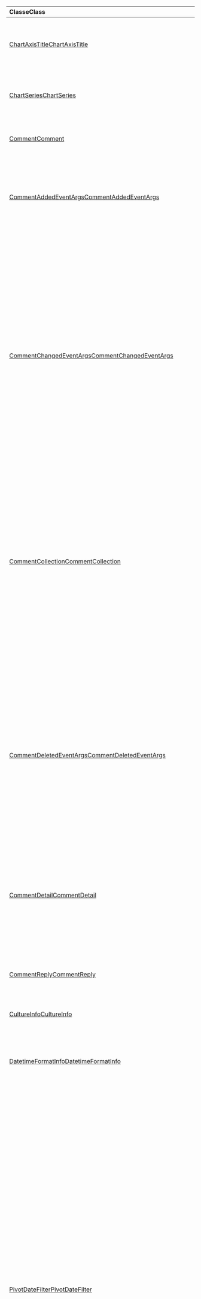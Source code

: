 | <span data-ttu-id="f6499-101">Classe</span><span class="sxs-lookup"><span data-stu-id="f6499-101">Class</span></span> | <span data-ttu-id="f6499-102">Campos</span><span class="sxs-lookup"><span data-stu-id="f6499-102">Fields</span></span> | <span data-ttu-id="f6499-103">Descrição</span><span class="sxs-lookup"><span data-stu-id="f6499-103">Description</span></span> |
|:---|:---|:---|
|[<span data-ttu-id="f6499-104">ChartAxisTitle</span><span class="sxs-lookup"><span data-stu-id="f6499-104">ChartAxisTitle</span></span>](/javascript/api/excel/excel.chartaxistitle)|[<span data-ttu-id="f6499-105">textOrientation</span><span class="sxs-lookup"><span data-stu-id="f6499-105">textOrientation</span></span>](/javascript/api/excel/excel.chartaxistitle#textorientation)|<span data-ttu-id="f6499-106">Especifica o ângulo para o qual o texto é orientado para o título do eixo do gráfico.</span><span class="sxs-lookup"><span data-stu-id="f6499-106">Specifies the angle to which the text is oriented for the chart axis title.</span></span>|
|[<span data-ttu-id="f6499-107">ChartSeries</span><span class="sxs-lookup"><span data-stu-id="f6499-107">ChartSeries</span></span>](/javascript/api/excel/excel.chartseries)|[<span data-ttu-id="f6499-108">getDimensionValues(dimension: Excel. ChartSeriesDimension)</span><span class="sxs-lookup"><span data-stu-id="f6499-108">getDimensionValues(dimension: Excel.ChartSeriesDimension)</span></span>](/javascript/api/excel/excel.chartseries#getdimensionvalues-dimension-)|<span data-ttu-id="f6499-109">Obtém os valores de uma única dimensão da série de gráficos.</span><span class="sxs-lookup"><span data-stu-id="f6499-109">Gets the values from a single dimension of the chart series.</span></span>|
|[<span data-ttu-id="f6499-110">Comment</span><span class="sxs-lookup"><span data-stu-id="f6499-110">Comment</span></span>](/javascript/api/excel/excel.comment)|[<span data-ttu-id="f6499-111">contentType</span><span class="sxs-lookup"><span data-stu-id="f6499-111">contentType</span></span>](/javascript/api/excel/excel.comment#contenttype)|<span data-ttu-id="f6499-112">Obtém o tipo de conteúdo do comentário.</span><span class="sxs-lookup"><span data-stu-id="f6499-112">Gets the content type of the comment.</span></span>|
|[<span data-ttu-id="f6499-113">CommentAddedEventArgs</span><span class="sxs-lookup"><span data-stu-id="f6499-113">CommentAddedEventArgs</span></span>](/javascript/api/excel/excel.commentaddedeventargs)|[<span data-ttu-id="f6499-114">commentDetails</span><span class="sxs-lookup"><span data-stu-id="f6499-114">commentDetails</span></span>](/javascript/api/excel/excel.commentaddedeventargs#commentdetails)|<span data-ttu-id="f6499-115">Obtém a matriz que contém as IDs e as IDs de comentários `CommentDetail` de suas respostas relacionadas.</span><span class="sxs-lookup"><span data-stu-id="f6499-115">Gets the `CommentDetail` array that contains the comment ID and IDs of its related replies.</span></span>|
||[<span data-ttu-id="f6499-116">source</span><span class="sxs-lookup"><span data-stu-id="f6499-116">source</span></span>](/javascript/api/excel/excel.commentaddedeventargs#source)|<span data-ttu-id="f6499-117">Especifica a origem do evento.</span><span class="sxs-lookup"><span data-stu-id="f6499-117">Specifies the source of the event.</span></span>|
||[<span data-ttu-id="f6499-118">tipo</span><span class="sxs-lookup"><span data-stu-id="f6499-118">type</span></span>](/javascript/api/excel/excel.commentaddedeventargs#type)|<span data-ttu-id="f6499-119">Obtém o tipo do evento.</span><span class="sxs-lookup"><span data-stu-id="f6499-119">Gets the type of the event.</span></span>|
||[<span data-ttu-id="f6499-120">worksheetId</span><span class="sxs-lookup"><span data-stu-id="f6499-120">worksheetId</span></span>](/javascript/api/excel/excel.commentaddedeventargs#worksheetid)|<span data-ttu-id="f6499-121">Obtém a ID da planilha na qual o evento aconteceu.</span><span class="sxs-lookup"><span data-stu-id="f6499-121">Gets the ID of the worksheet in which the event happened.</span></span>|
|[<span data-ttu-id="f6499-122">CommentChangedEventArgs</span><span class="sxs-lookup"><span data-stu-id="f6499-122">CommentChangedEventArgs</span></span>](/javascript/api/excel/excel.commentchangedeventargs)|[<span data-ttu-id="f6499-123">changeType</span><span class="sxs-lookup"><span data-stu-id="f6499-123">changeType</span></span>](/javascript/api/excel/excel.commentchangedeventargs#changetype)|<span data-ttu-id="f6499-124">Obtém o tipo de alteração que representa como o evento alterado é disparado.</span><span class="sxs-lookup"><span data-stu-id="f6499-124">Gets the change type that represents how the changed event is triggered.</span></span>|
||[<span data-ttu-id="f6499-125">commentDetails</span><span class="sxs-lookup"><span data-stu-id="f6499-125">commentDetails</span></span>](/javascript/api/excel/excel.commentchangedeventargs#commentdetails)|<span data-ttu-id="f6499-126">Obter `CommentDetail` a matriz que contém as IDs de comentário e as IDs de suas respostas relacionadas.</span><span class="sxs-lookup"><span data-stu-id="f6499-126">Get the `CommentDetail` array which contains the comment ID and IDs of its related replies.</span></span>|
||[<span data-ttu-id="f6499-127">source</span><span class="sxs-lookup"><span data-stu-id="f6499-127">source</span></span>](/javascript/api/excel/excel.commentchangedeventargs#source)|<span data-ttu-id="f6499-128">Especifica a origem do evento.</span><span class="sxs-lookup"><span data-stu-id="f6499-128">Specifies the source of the event.</span></span>|
||[<span data-ttu-id="f6499-129">tipo</span><span class="sxs-lookup"><span data-stu-id="f6499-129">type</span></span>](/javascript/api/excel/excel.commentchangedeventargs#type)|<span data-ttu-id="f6499-130">Obtém o tipo do evento.</span><span class="sxs-lookup"><span data-stu-id="f6499-130">Gets the type of the event.</span></span>|
||[<span data-ttu-id="f6499-131">worksheetId</span><span class="sxs-lookup"><span data-stu-id="f6499-131">worksheetId</span></span>](/javascript/api/excel/excel.commentchangedeventargs#worksheetid)|<span data-ttu-id="f6499-132">Obtém a ID da planilha na qual o evento aconteceu.</span><span class="sxs-lookup"><span data-stu-id="f6499-132">Gets the ID of the worksheet in which the event happened.</span></span>|
|[<span data-ttu-id="f6499-133">CommentCollection</span><span class="sxs-lookup"><span data-stu-id="f6499-133">CommentCollection</span></span>](/javascript/api/excel/excel.commentcollection)|[<span data-ttu-id="f6499-134">onAdded</span><span class="sxs-lookup"><span data-stu-id="f6499-134">onAdded</span></span>](/javascript/api/excel/excel.commentcollection#onadded)|<span data-ttu-id="f6499-135">Ocorre quando os comentários são adicionados.</span><span class="sxs-lookup"><span data-stu-id="f6499-135">Occurs when the comments are added.</span></span>|
||[<span data-ttu-id="f6499-136">onChanged</span><span class="sxs-lookup"><span data-stu-id="f6499-136">onChanged</span></span>](/javascript/api/excel/excel.commentcollection#onchanged)|<span data-ttu-id="f6499-137">Ocorre quando comentários ou respostas em uma coleção de comentários são alterados, incluindo quando as respostas são excluídas.</span><span class="sxs-lookup"><span data-stu-id="f6499-137">Occurs when comments or replies in a comment collection are changed, including when replies are deleted.</span></span>|
||[<span data-ttu-id="f6499-138">onDeleted</span><span class="sxs-lookup"><span data-stu-id="f6499-138">onDeleted</span></span>](/javascript/api/excel/excel.commentcollection#ondeleted)|<span data-ttu-id="f6499-139">Ocorre quando os comentários são excluídos na coleção de comentários.</span><span class="sxs-lookup"><span data-stu-id="f6499-139">Occurs when comments are deleted in the comment collection.</span></span>|
|[<span data-ttu-id="f6499-140">CommentDeletedEventArgs</span><span class="sxs-lookup"><span data-stu-id="f6499-140">CommentDeletedEventArgs</span></span>](/javascript/api/excel/excel.commentdeletedeventargs)|[<span data-ttu-id="f6499-141">commentDetails</span><span class="sxs-lookup"><span data-stu-id="f6499-141">commentDetails</span></span>](/javascript/api/excel/excel.commentdeletedeventargs#commentdetails)|<span data-ttu-id="f6499-142">Obtém a matriz que contém as IDs e as IDs de comentários `CommentDetail` de suas respostas relacionadas.</span><span class="sxs-lookup"><span data-stu-id="f6499-142">Gets the `CommentDetail` array that contains the comment ID and IDs of its related replies.</span></span>|
||[<span data-ttu-id="f6499-143">source</span><span class="sxs-lookup"><span data-stu-id="f6499-143">source</span></span>](/javascript/api/excel/excel.commentdeletedeventargs#source)|<span data-ttu-id="f6499-144">Especifica a origem do evento.</span><span class="sxs-lookup"><span data-stu-id="f6499-144">Specifies the source of the event.</span></span>|
||[<span data-ttu-id="f6499-145">tipo</span><span class="sxs-lookup"><span data-stu-id="f6499-145">type</span></span>](/javascript/api/excel/excel.commentdeletedeventargs#type)|<span data-ttu-id="f6499-146">Obtém o tipo do evento.</span><span class="sxs-lookup"><span data-stu-id="f6499-146">Gets the type of the event.</span></span>|
||[<span data-ttu-id="f6499-147">worksheetId</span><span class="sxs-lookup"><span data-stu-id="f6499-147">worksheetId</span></span>](/javascript/api/excel/excel.commentdeletedeventargs#worksheetid)|<span data-ttu-id="f6499-148">Obtém a ID da planilha na qual o evento aconteceu.</span><span class="sxs-lookup"><span data-stu-id="f6499-148">Gets the ID of the worksheet in which the event happened.</span></span>|
|[<span data-ttu-id="f6499-149">CommentDetail</span><span class="sxs-lookup"><span data-stu-id="f6499-149">CommentDetail</span></span>](/javascript/api/excel/excel.commentdetail)|[<span data-ttu-id="f6499-150">commentId</span><span class="sxs-lookup"><span data-stu-id="f6499-150">commentId</span></span>](/javascript/api/excel/excel.commentdetail#commentid)|<span data-ttu-id="f6499-151">Representa a ID do comentário.</span><span class="sxs-lookup"><span data-stu-id="f6499-151">Represents the ID of the comment.</span></span>|
||[<span data-ttu-id="f6499-152">replyIds</span><span class="sxs-lookup"><span data-stu-id="f6499-152">replyIds</span></span>](/javascript/api/excel/excel.commentdetail#replyids)|<span data-ttu-id="f6499-153">Representa as IDs das respostas relacionadas que pertencem ao comentário.</span><span class="sxs-lookup"><span data-stu-id="f6499-153">Represents the IDs of the related replies that belong to the comment.</span></span>|
|[<span data-ttu-id="f6499-154">CommentReply</span><span class="sxs-lookup"><span data-stu-id="f6499-154">CommentReply</span></span>](/javascript/api/excel/excel.commentreply)|[<span data-ttu-id="f6499-155">contentType</span><span class="sxs-lookup"><span data-stu-id="f6499-155">contentType</span></span>](/javascript/api/excel/excel.commentreply#contenttype)|<span data-ttu-id="f6499-156">O tipo de conteúdo da resposta.</span><span class="sxs-lookup"><span data-stu-id="f6499-156">The content type of the reply.</span></span>|
|[<span data-ttu-id="f6499-157">CultureInfo</span><span class="sxs-lookup"><span data-stu-id="f6499-157">CultureInfo</span></span>](/javascript/api/excel/excel.cultureinfo)|[<span data-ttu-id="f6499-158">datetimeFormat</span><span class="sxs-lookup"><span data-stu-id="f6499-158">datetimeFormat</span></span>](/javascript/api/excel/excel.cultureinfo#datetimeformat)|<span data-ttu-id="f6499-159">Define o formato culturalmente apropriado de exibição de data e hora.</span><span class="sxs-lookup"><span data-stu-id="f6499-159">Defines the culturally appropriate format of displaying date and time.</span></span>|
|[<span data-ttu-id="f6499-160">DatetimeFormatInfo</span><span class="sxs-lookup"><span data-stu-id="f6499-160">DatetimeFormatInfo</span></span>](/javascript/api/excel/excel.datetimeformatinfo)|[<span data-ttu-id="f6499-161">dateSeparator</span><span class="sxs-lookup"><span data-stu-id="f6499-161">dateSeparator</span></span>](/javascript/api/excel/excel.datetimeformatinfo#dateseparator)|<span data-ttu-id="f6499-162">Obtém a cadeia de caracteres usada como separador de data.</span><span class="sxs-lookup"><span data-stu-id="f6499-162">Gets the string used as the date separator.</span></span>|
||[<span data-ttu-id="f6499-163">longDatePattern</span><span class="sxs-lookup"><span data-stu-id="f6499-163">longDatePattern</span></span>](/javascript/api/excel/excel.datetimeformatinfo#longdatepattern)|<span data-ttu-id="f6499-164">Obtém a cadeia de caracteres de formato para um valor de data longa.</span><span class="sxs-lookup"><span data-stu-id="f6499-164">Gets the format string for a long date value.</span></span>|
||[<span data-ttu-id="f6499-165">longTimePattern</span><span class="sxs-lookup"><span data-stu-id="f6499-165">longTimePattern</span></span>](/javascript/api/excel/excel.datetimeformatinfo#longtimepattern)|<span data-ttu-id="f6499-166">Obtém a cadeia de caracteres de formato por um valor de longo tempo.</span><span class="sxs-lookup"><span data-stu-id="f6499-166">Gets the format string for a long time value.</span></span>|
||[<span data-ttu-id="f6499-167">shortDatePattern</span><span class="sxs-lookup"><span data-stu-id="f6499-167">shortDatePattern</span></span>](/javascript/api/excel/excel.datetimeformatinfo#shortdatepattern)|<span data-ttu-id="f6499-168">Obtém a cadeia de caracteres de formato para um valor de data curta.</span><span class="sxs-lookup"><span data-stu-id="f6499-168">Gets the format string for a short date value.</span></span>|
||[<span data-ttu-id="f6499-169">timeSeparator</span><span class="sxs-lookup"><span data-stu-id="f6499-169">timeSeparator</span></span>](/javascript/api/excel/excel.datetimeformatinfo#timeseparator)|<span data-ttu-id="f6499-170">Obtém a cadeia de caracteres usada como separador de tempo.</span><span class="sxs-lookup"><span data-stu-id="f6499-170">Gets the string used as the time separator.</span></span>|
|[<span data-ttu-id="f6499-171">PivotDateFilter</span><span class="sxs-lookup"><span data-stu-id="f6499-171">PivotDateFilter</span></span>](/javascript/api/excel/excel.pivotdatefilter)|[<span data-ttu-id="f6499-172">comparador</span><span class="sxs-lookup"><span data-stu-id="f6499-172">comparator</span></span>](/javascript/api/excel/excel.pivotdatefilter#comparator)|<span data-ttu-id="f6499-173">O comparador é o valor estático ao qual outros valores são comparados.</span><span class="sxs-lookup"><span data-stu-id="f6499-173">The comparator is the static value to which other values are compared.</span></span>|
||[<span data-ttu-id="f6499-174">condição</span><span class="sxs-lookup"><span data-stu-id="f6499-174">condition</span></span>](/javascript/api/excel/excel.pivotdatefilter#condition)|<span data-ttu-id="f6499-175">Especifica a condição do filtro, que define os critérios de filtragem necessários.</span><span class="sxs-lookup"><span data-stu-id="f6499-175">Specifies the condition for the filter, which defines the necessary filtering criteria.</span></span>|
||[<span data-ttu-id="f6499-176">exclusive</span><span class="sxs-lookup"><span data-stu-id="f6499-176">exclusive</span></span>](/javascript/api/excel/excel.pivotdatefilter#exclusive)|<span data-ttu-id="f6499-177">If `true` , filter exclui *itens* que atendem aos critérios.</span><span class="sxs-lookup"><span data-stu-id="f6499-177">If `true`, filter *excludes* items that meet criteria.</span></span>|
||[<span data-ttu-id="f6499-178">lowerBound</span><span class="sxs-lookup"><span data-stu-id="f6499-178">lowerBound</span></span>](/javascript/api/excel/excel.pivotdatefilter#lowerbound)|<span data-ttu-id="f6499-179">O limite inferior do intervalo para a condição `between` de filtro.</span><span class="sxs-lookup"><span data-stu-id="f6499-179">The lower-bound of the range for the `between` filter condition.</span></span>|
||[<span data-ttu-id="f6499-180">upperBound</span><span class="sxs-lookup"><span data-stu-id="f6499-180">upperBound</span></span>](/javascript/api/excel/excel.pivotdatefilter#upperbound)|<span data-ttu-id="f6499-181">O limite superior do intervalo para a condição `between` de filtro.</span><span class="sxs-lookup"><span data-stu-id="f6499-181">The upper-bound of the range for the `between` filter condition.</span></span>|
||[<span data-ttu-id="f6499-182">wholeDays</span><span class="sxs-lookup"><span data-stu-id="f6499-182">wholeDays</span></span>](/javascript/api/excel/excel.pivotdatefilter#wholedays)|<span data-ttu-id="f6499-183">Para `equals` , , e condições de `before` `after` `between` filtro, indica se as comparações devem ser feitas como dias inteiros.</span><span class="sxs-lookup"><span data-stu-id="f6499-183">For `equals`, `before`, `after`, and `between` filter conditions, indicates if comparisons should be made as whole days.</span></span>|
|[<span data-ttu-id="f6499-184">PivotField</span><span class="sxs-lookup"><span data-stu-id="f6499-184">PivotField</span></span>](/javascript/api/excel/excel.pivotfield)|[<span data-ttu-id="f6499-185">applyFilter(filter: Excel. PivotFilters)</span><span class="sxs-lookup"><span data-stu-id="f6499-185">applyFilter(filter: Excel.PivotFilters)</span></span>](/javascript/api/excel/excel.pivotfield#applyfilter-filter-)|<span data-ttu-id="f6499-186">Define um ou mais dos PivotFilters atuais do campo e os aplica ao campo.</span><span class="sxs-lookup"><span data-stu-id="f6499-186">Sets one or more of the field's current PivotFilters and applies them to the field.</span></span>|
||[<span data-ttu-id="f6499-187">clearAllFilters()</span><span class="sxs-lookup"><span data-stu-id="f6499-187">clearAllFilters()</span></span>](/javascript/api/excel/excel.pivotfield#clearallfilters--)|<span data-ttu-id="f6499-188">Limpa todos os critérios de todos os filtros do campo.</span><span class="sxs-lookup"><span data-stu-id="f6499-188">Clears all criteria from all of the field's filters.</span></span>|
||[<span data-ttu-id="f6499-189">clearFilter(filterType: Excel. PivotFilterType)</span><span class="sxs-lookup"><span data-stu-id="f6499-189">clearFilter(filterType: Excel.PivotFilterType)</span></span>](/javascript/api/excel/excel.pivotfield#clearfilter-filtertype-)|<span data-ttu-id="f6499-190">Limpa todos os critérios existentes do filtro do campo do tipo determinado (se um estiver aplicado no momento).</span><span class="sxs-lookup"><span data-stu-id="f6499-190">Clears all existing criteria from the field's filter of the given type (if one is currently applied).</span></span>|
||[<span data-ttu-id="f6499-191">getFilters()</span><span class="sxs-lookup"><span data-stu-id="f6499-191">getFilters()</span></span>](/javascript/api/excel/excel.pivotfield#getfilters--)|<span data-ttu-id="f6499-192">Obtém todos os filtros atualmente aplicados no campo.</span><span class="sxs-lookup"><span data-stu-id="f6499-192">Gets all filters currently applied on the field.</span></span>|
||[<span data-ttu-id="f6499-193">isFiltered(filterType?: Excel. PivotFilterType)</span><span class="sxs-lookup"><span data-stu-id="f6499-193">isFiltered(filterType?: Excel.PivotFilterType)</span></span>](/javascript/api/excel/excel.pivotfield#isfiltered-filtertype-)|<span data-ttu-id="f6499-194">Verifica se há filtros aplicados no campo.</span><span class="sxs-lookup"><span data-stu-id="f6499-194">Checks if there are any applied filters on the field.</span></span>|
|[<span data-ttu-id="f6499-195">PivotFilters</span><span class="sxs-lookup"><span data-stu-id="f6499-195">PivotFilters</span></span>](/javascript/api/excel/excel.pivotfilters)|[<span data-ttu-id="f6499-196">dateFilter</span><span class="sxs-lookup"><span data-stu-id="f6499-196">dateFilter</span></span>](/javascript/api/excel/excel.pivotfilters#datefilter)|<span data-ttu-id="f6499-197">O filtro de data aplicado no momento do PivotField.</span><span class="sxs-lookup"><span data-stu-id="f6499-197">The PivotField's currently applied date filter.</span></span>|
||[<span data-ttu-id="f6499-198">labelFilter</span><span class="sxs-lookup"><span data-stu-id="f6499-198">labelFilter</span></span>](/javascript/api/excel/excel.pivotfilters#labelfilter)|<span data-ttu-id="f6499-199">O filtro de rótulo aplicado no momento do PivotField.</span><span class="sxs-lookup"><span data-stu-id="f6499-199">The PivotField's currently applied label filter.</span></span>|
||[<span data-ttu-id="f6499-200">manualFilter</span><span class="sxs-lookup"><span data-stu-id="f6499-200">manualFilter</span></span>](/javascript/api/excel/excel.pivotfilters#manualfilter)|<span data-ttu-id="f6499-201">O filtro manual aplicado no momento do PivotField.</span><span class="sxs-lookup"><span data-stu-id="f6499-201">The PivotField's currently applied manual filter.</span></span>|
||[<span data-ttu-id="f6499-202">valueFilter</span><span class="sxs-lookup"><span data-stu-id="f6499-202">valueFilter</span></span>](/javascript/api/excel/excel.pivotfilters#valuefilter)|<span data-ttu-id="f6499-203">O filtro de valor aplicado no momento do PivotField.</span><span class="sxs-lookup"><span data-stu-id="f6499-203">The PivotField's currently applied value filter.</span></span>|
|[<span data-ttu-id="f6499-204">PivotLabelFilter</span><span class="sxs-lookup"><span data-stu-id="f6499-204">PivotLabelFilter</span></span>](/javascript/api/excel/excel.pivotlabelfilter)|[<span data-ttu-id="f6499-205">comparador</span><span class="sxs-lookup"><span data-stu-id="f6499-205">comparator</span></span>](/javascript/api/excel/excel.pivotlabelfilter#comparator)|<span data-ttu-id="f6499-206">O comparador é o valor estático ao qual outros valores são comparados.</span><span class="sxs-lookup"><span data-stu-id="f6499-206">The comparator is the static value to which other values are compared.</span></span>|
||[<span data-ttu-id="f6499-207">condição</span><span class="sxs-lookup"><span data-stu-id="f6499-207">condition</span></span>](/javascript/api/excel/excel.pivotlabelfilter#condition)|<span data-ttu-id="f6499-208">Especifica a condição do filtro, que define os critérios de filtragem necessários.</span><span class="sxs-lookup"><span data-stu-id="f6499-208">Specifies the condition for the filter, which defines the necessary filtering criteria.</span></span>|
||[<span data-ttu-id="f6499-209">exclusive</span><span class="sxs-lookup"><span data-stu-id="f6499-209">exclusive</span></span>](/javascript/api/excel/excel.pivotlabelfilter#exclusive)|<span data-ttu-id="f6499-210">If `true` , filter exclui *itens* que atendem aos critérios.</span><span class="sxs-lookup"><span data-stu-id="f6499-210">If `true`, filter *excludes* items that meet criteria.</span></span>|
||[<span data-ttu-id="f6499-211">lowerBound</span><span class="sxs-lookup"><span data-stu-id="f6499-211">lowerBound</span></span>](/javascript/api/excel/excel.pivotlabelfilter#lowerbound)|<span data-ttu-id="f6499-212">O limite inferior do intervalo para a condição `between` de filtro.</span><span class="sxs-lookup"><span data-stu-id="f6499-212">The lower-bound of the range for the `between` filter condition.</span></span>|
||[<span data-ttu-id="f6499-213">substring</span><span class="sxs-lookup"><span data-stu-id="f6499-213">substring</span></span>](/javascript/api/excel/excel.pivotlabelfilter#substring)|<span data-ttu-id="f6499-214">A subdistragem usada para `beginsWith` , e condições de `endsWith` `contains` filtro.</span><span class="sxs-lookup"><span data-stu-id="f6499-214">The substring used for `beginsWith`, `endsWith`, and `contains` filter conditions.</span></span>|
||[<span data-ttu-id="f6499-215">upperBound</span><span class="sxs-lookup"><span data-stu-id="f6499-215">upperBound</span></span>](/javascript/api/excel/excel.pivotlabelfilter#upperbound)|<span data-ttu-id="f6499-216">O limite superior do intervalo para a condição `between` de filtro.</span><span class="sxs-lookup"><span data-stu-id="f6499-216">The upper-bound of the range for the `between` filter condition.</span></span>|
|[<span data-ttu-id="f6499-217">PivotManualFilter</span><span class="sxs-lookup"><span data-stu-id="f6499-217">PivotManualFilter</span></span>](/javascript/api/excel/excel.pivotmanualfilter)|[<span data-ttu-id="f6499-218">selectedItems</span><span class="sxs-lookup"><span data-stu-id="f6499-218">selectedItems</span></span>](/javascript/api/excel/excel.pivotmanualfilter#selecteditems)|<span data-ttu-id="f6499-219">Uma lista de itens selecionados para filtrar manualmente.</span><span class="sxs-lookup"><span data-stu-id="f6499-219">A list of selected items to manually filter.</span></span>|
|[<span data-ttu-id="f6499-220">PivotTable</span><span class="sxs-lookup"><span data-stu-id="f6499-220">PivotTable</span></span>](/javascript/api/excel/excel.pivottable)|[<span data-ttu-id="f6499-221">allowMultipleFiltersPerField</span><span class="sxs-lookup"><span data-stu-id="f6499-221">allowMultipleFiltersPerField</span></span>](/javascript/api/excel/excel.pivottable#allowmultiplefiltersperfield)|<span data-ttu-id="f6499-222">Especifica se a Tabela Dinâmica permite a aplicação de vários PivotFilters em um dado PivotField na tabela.</span><span class="sxs-lookup"><span data-stu-id="f6499-222">Specifies if the PivotTable allows the application of multiple PivotFilters on a given PivotField in the table.</span></span>|
|[<span data-ttu-id="f6499-223">PivotTableScopedCollection</span><span class="sxs-lookup"><span data-stu-id="f6499-223">PivotTableScopedCollection</span></span>](/javascript/api/excel/excel.pivottablescopedcollection)|[<span data-ttu-id="f6499-224">getCount()</span><span class="sxs-lookup"><span data-stu-id="f6499-224">getCount()</span></span>](/javascript/api/excel/excel.pivottablescopedcollection#getcount--)|<span data-ttu-id="f6499-225">Obtém o número de Tabelas Dinâmicas na coleção.</span><span class="sxs-lookup"><span data-stu-id="f6499-225">Gets the number of PivotTables in the collection.</span></span>|
||[<span data-ttu-id="f6499-226">getFirst()</span><span class="sxs-lookup"><span data-stu-id="f6499-226">getFirst()</span></span>](/javascript/api/excel/excel.pivottablescopedcollection#getfirst--)|<span data-ttu-id="f6499-227">Obtém a primeira Tabela Dinâmica da coleção.</span><span class="sxs-lookup"><span data-stu-id="f6499-227">Gets the first PivotTable in the collection.</span></span>|
||[<span data-ttu-id="f6499-228">getItem(key: string)</span><span class="sxs-lookup"><span data-stu-id="f6499-228">getItem(key: string)</span></span>](/javascript/api/excel/excel.pivottablescopedcollection#getitem-key-)|<span data-ttu-id="f6499-229">Obtém uma Tabela Dinâmica por nome.</span><span class="sxs-lookup"><span data-stu-id="f6499-229">Gets a PivotTable by name.</span></span>|
||[<span data-ttu-id="f6499-230">getItemOrNullObject(name: string)</span><span class="sxs-lookup"><span data-stu-id="f6499-230">getItemOrNullObject(name: string)</span></span>](/javascript/api/excel/excel.pivottablescopedcollection#getitemornullobject-name-)|<span data-ttu-id="f6499-231">Obtém uma Tabela Dinâmica por nome.</span><span class="sxs-lookup"><span data-stu-id="f6499-231">Gets a PivotTable by name.</span></span>|
||[<span data-ttu-id="f6499-232">items</span><span class="sxs-lookup"><span data-stu-id="f6499-232">items</span></span>](/javascript/api/excel/excel.pivottablescopedcollection#items)|<span data-ttu-id="f6499-233">Obtém os itens filhos carregados nesta coleção.</span><span class="sxs-lookup"><span data-stu-id="f6499-233">Gets the loaded child items in this collection.</span></span>|
|[<span data-ttu-id="f6499-234">PivotValueFilter</span><span class="sxs-lookup"><span data-stu-id="f6499-234">PivotValueFilter</span></span>](/javascript/api/excel/excel.pivotvaluefilter)|[<span data-ttu-id="f6499-235">comparador</span><span class="sxs-lookup"><span data-stu-id="f6499-235">comparator</span></span>](/javascript/api/excel/excel.pivotvaluefilter#comparator)|<span data-ttu-id="f6499-236">O comparador é o valor estático ao qual outros valores são comparados.</span><span class="sxs-lookup"><span data-stu-id="f6499-236">The comparator is the static value to which other values are compared.</span></span>|
||[<span data-ttu-id="f6499-237">condição</span><span class="sxs-lookup"><span data-stu-id="f6499-237">condition</span></span>](/javascript/api/excel/excel.pivotvaluefilter#condition)|<span data-ttu-id="f6499-238">Especifica a condição do filtro, que define os critérios de filtragem necessários.</span><span class="sxs-lookup"><span data-stu-id="f6499-238">Specifies the condition for the filter, which defines the necessary filtering criteria.</span></span>|
||[<span data-ttu-id="f6499-239">exclusive</span><span class="sxs-lookup"><span data-stu-id="f6499-239">exclusive</span></span>](/javascript/api/excel/excel.pivotvaluefilter#exclusive)|<span data-ttu-id="f6499-240">If `true` , filter exclui *itens* que atendem aos critérios.</span><span class="sxs-lookup"><span data-stu-id="f6499-240">If `true`, filter *excludes* items that meet criteria.</span></span>|
||[<span data-ttu-id="f6499-241">lowerBound</span><span class="sxs-lookup"><span data-stu-id="f6499-241">lowerBound</span></span>](/javascript/api/excel/excel.pivotvaluefilter#lowerbound)|<span data-ttu-id="f6499-242">O limite inferior do intervalo para a condição `between` de filtro.</span><span class="sxs-lookup"><span data-stu-id="f6499-242">The lower-bound of the range for the `between` filter condition.</span></span>|
||[<span data-ttu-id="f6499-243">selectionType</span><span class="sxs-lookup"><span data-stu-id="f6499-243">selectionType</span></span>](/javascript/api/excel/excel.pivotvaluefilter#selectiontype)|<span data-ttu-id="f6499-244">Especifica se o filtro é para os itens N superior/inferior, N por cento superior/inferior ou N superior/inferior.</span><span class="sxs-lookup"><span data-stu-id="f6499-244">Specifies if the filter is for the top/bottom N items, top/bottom N percent, or top/bottom N sum.</span></span>|
||[<span data-ttu-id="f6499-245">threshold</span><span class="sxs-lookup"><span data-stu-id="f6499-245">threshold</span></span>](/javascript/api/excel/excel.pivotvaluefilter#threshold)|<span data-ttu-id="f6499-246">O número limite "N" de itens, porcentagem ou soma a ser filtrado para uma condição de filtro superior/inferior.</span><span class="sxs-lookup"><span data-stu-id="f6499-246">The "N" threshold number of items, percent, or sum to be filtered for a top/bottom filter condition.</span></span>|
||[<span data-ttu-id="f6499-247">upperBound</span><span class="sxs-lookup"><span data-stu-id="f6499-247">upperBound</span></span>](/javascript/api/excel/excel.pivotvaluefilter#upperbound)|<span data-ttu-id="f6499-248">O limite superior do intervalo para a condição `between` de filtro.</span><span class="sxs-lookup"><span data-stu-id="f6499-248">The upper-bound of the range for the `between` filter condition.</span></span>|
||[<span data-ttu-id="f6499-249">value</span><span class="sxs-lookup"><span data-stu-id="f6499-249">value</span></span>](/javascript/api/excel/excel.pivotvaluefilter#value)|<span data-ttu-id="f6499-250">Nome do "valor" escolhido no campo pelo qual filtrar.</span><span class="sxs-lookup"><span data-stu-id="f6499-250">Name of the chosen "value" in the field by which to filter.</span></span>|
|[<span data-ttu-id="f6499-251">Range</span><span class="sxs-lookup"><span data-stu-id="f6499-251">Range</span></span>](/javascript/api/excel/excel.range)|[<span data-ttu-id="f6499-252">getDirectPrecedents()</span><span class="sxs-lookup"><span data-stu-id="f6499-252">getDirectPrecedents()</span></span>](/javascript/api/excel/excel.range#getdirectprecedents--)|<span data-ttu-id="f6499-253">Retorna um objeto que representa o intervalo que contém todos os precedentes diretos de uma célula na mesma planilha ou `WorkbookRangeAreas` em várias planilhas.</span><span class="sxs-lookup"><span data-stu-id="f6499-253">Returns a `WorkbookRangeAreas` object that represents the range containing all the direct precedents of a cell in the same worksheet or in multiple worksheets.</span></span>|
||[<span data-ttu-id="f6499-254">getPivotTables(fullyContained?: boolean)</span><span class="sxs-lookup"><span data-stu-id="f6499-254">getPivotTables(fullyContained?: boolean)</span></span>](/javascript/api/excel/excel.range#getpivottables-fullycontained-)|<span data-ttu-id="f6499-255">Obtém uma coleção com escopo de Tabelas Dinâmicas que se sobrepõem ao intervalo.</span><span class="sxs-lookup"><span data-stu-id="f6499-255">Gets a scoped collection of PivotTables that overlap with the range.</span></span>|
||[<span data-ttu-id="f6499-256">getSpillParent()</span><span class="sxs-lookup"><span data-stu-id="f6499-256">getSpillParent()</span></span>](/javascript/api/excel/excel.range#getspillparent--)|<span data-ttu-id="f6499-257">Obtém o objeto range que contém a célula âncora para uma célula que recebe o despejo.</span><span class="sxs-lookup"><span data-stu-id="f6499-257">Gets the range object containing the anchor cell for a cell getting spilled into.</span></span>|
||[<span data-ttu-id="f6499-258">getSpillParentOrNullObject()</span><span class="sxs-lookup"><span data-stu-id="f6499-258">getSpillParentOrNullObject()</span></span>](/javascript/api/excel/excel.range#getspillparentornullobject--)|<span data-ttu-id="f6499-259">Obtém o objeto range que contém a célula âncora para a célula que está sendo descarada.</span><span class="sxs-lookup"><span data-stu-id="f6499-259">Gets the range object containing the anchor cell for the cell getting spilled into.</span></span>|
||[<span data-ttu-id="f6499-260">getSpillingToRange()</span><span class="sxs-lookup"><span data-stu-id="f6499-260">getSpillingToRange()</span></span>](/javascript/api/excel/excel.range#getspillingtorange--)|<span data-ttu-id="f6499-261">Obtém objeto range que contém o intervalo de despejo quando chamado em uma célula âncora.</span><span class="sxs-lookup"><span data-stu-id="f6499-261">Gets the range object containing the spill range when called on an anchor cell.</span></span>|
||[<span data-ttu-id="f6499-262">getSpillingToRangeOrNullObject()</span><span class="sxs-lookup"><span data-stu-id="f6499-262">getSpillingToRangeOrNullObject()</span></span>](/javascript/api/excel/excel.range#getspillingtorangeornullobject--)|<span data-ttu-id="f6499-263">Obtém objeto range que contém o intervalo de despejo quando chamado em uma célula âncora.</span><span class="sxs-lookup"><span data-stu-id="f6499-263">Gets the range object containing the spill range when called on an anchor cell.</span></span>|
||[<span data-ttu-id="f6499-264">hasSpill</span><span class="sxs-lookup"><span data-stu-id="f6499-264">hasSpill</span></span>](/javascript/api/excel/excel.range#hasspill)|<span data-ttu-id="f6499-265">Representa se todas as células têm uma borda de despejo.</span><span class="sxs-lookup"><span data-stu-id="f6499-265">Represents if all cells have a spill border.</span></span>|
||[<span data-ttu-id="f6499-266">numberFormatCategories</span><span class="sxs-lookup"><span data-stu-id="f6499-266">numberFormatCategories</span></span>](/javascript/api/excel/excel.range#numberformatcategories)|<span data-ttu-id="f6499-267">Representa a categoria do formato de número de cada célula.</span><span class="sxs-lookup"><span data-stu-id="f6499-267">Represents the category of number format of each cell.</span></span>|
||[<span data-ttu-id="f6499-268">savedAsArray</span><span class="sxs-lookup"><span data-stu-id="f6499-268">savedAsArray</span></span>](/javascript/api/excel/excel.range#savedasarray)|<span data-ttu-id="f6499-269">Representa se todas as células seriam salvas como uma fórmula de matriz.</span><span class="sxs-lookup"><span data-stu-id="f6499-269">Represents if all the cells would be saved as an array formula.</span></span>|
|[<span data-ttu-id="f6499-270">RangeAreasCollection</span><span class="sxs-lookup"><span data-stu-id="f6499-270">RangeAreasCollection</span></span>](/javascript/api/excel/excel.rangeareascollection)|[<span data-ttu-id="f6499-271">getCount()</span><span class="sxs-lookup"><span data-stu-id="f6499-271">getCount()</span></span>](/javascript/api/excel/excel.rangeareascollection#getcount--)|<span data-ttu-id="f6499-272">Obtém o número `RangeAreas` de objetos nesta coleção.</span><span class="sxs-lookup"><span data-stu-id="f6499-272">Gets the number of `RangeAreas` objects in this collection.</span></span>|
||[<span data-ttu-id="f6499-273">getItemAt(index: number)</span><span class="sxs-lookup"><span data-stu-id="f6499-273">getItemAt(index: number)</span></span>](/javascript/api/excel/excel.rangeareascollection#getitemat-index-)|<span data-ttu-id="f6499-274">Retorna o `RangeAreas` objeto com base na posição na coleção.</span><span class="sxs-lookup"><span data-stu-id="f6499-274">Returns the `RangeAreas` object based on position in the collection.</span></span>|
||[<span data-ttu-id="f6499-275">items</span><span class="sxs-lookup"><span data-stu-id="f6499-275">items</span></span>](/javascript/api/excel/excel.rangeareascollection#items)|<span data-ttu-id="f6499-276">Obtém os itens filhos carregados nesta coleção.</span><span class="sxs-lookup"><span data-stu-id="f6499-276">Gets the loaded child items in this collection.</span></span>|
|[<span data-ttu-id="f6499-277">WorkbookRangeAreas</span><span class="sxs-lookup"><span data-stu-id="f6499-277">WorkbookRangeAreas</span></span>](/javascript/api/excel/excel.workbookrangeareas)|[<span data-ttu-id="f6499-278">getRangeAreasBySheet(key: string)</span><span class="sxs-lookup"><span data-stu-id="f6499-278">getRangeAreasBySheet(key: string)</span></span>](/javascript/api/excel/excel.workbookrangeareas#getrangeareasbysheet-key-)|<span data-ttu-id="f6499-279">Retorna o objeto com base na ID da `RangeAreas` planilha ou no nome da coleção.</span><span class="sxs-lookup"><span data-stu-id="f6499-279">Returns the `RangeAreas` object based on worksheet ID or name in the collection.</span></span>|
||[<span data-ttu-id="f6499-280">getRangeAreasOrNullObjectBySheet(key: string)</span><span class="sxs-lookup"><span data-stu-id="f6499-280">getRangeAreasOrNullObjectBySheet(key: string)</span></span>](/javascript/api/excel/excel.workbookrangeareas#getrangeareasornullobjectbysheet-key-)|<span data-ttu-id="f6499-281">Retorna o objeto com base no nome `RangeAreas` da planilha ou na ID da coleção.</span><span class="sxs-lookup"><span data-stu-id="f6499-281">Returns the `RangeAreas` object based on worksheet name or ID in the collection.</span></span>|
||[<span data-ttu-id="f6499-282">addresses</span><span class="sxs-lookup"><span data-stu-id="f6499-282">addresses</span></span>](/javascript/api/excel/excel.workbookrangeareas#addresses)|<span data-ttu-id="f6499-283">Retorna uma matriz de endereços no estilo A1.</span><span class="sxs-lookup"><span data-stu-id="f6499-283">Returns an array of addresses in A1-style.</span></span>|
||[<span data-ttu-id="f6499-284">areas</span><span class="sxs-lookup"><span data-stu-id="f6499-284">areas</span></span>](/javascript/api/excel/excel.workbookrangeareas#areas)|<span data-ttu-id="f6499-285">Retorna o `RangeAreasCollection` objeto.</span><span class="sxs-lookup"><span data-stu-id="f6499-285">Returns the `RangeAreasCollection` object.</span></span>|
||[<span data-ttu-id="f6499-286">ranges</span><span class="sxs-lookup"><span data-stu-id="f6499-286">ranges</span></span>](/javascript/api/excel/excel.workbookrangeareas#ranges)|<span data-ttu-id="f6499-287">Retorna intervalos que compõem esse objeto em um `RangeCollection` objeto.</span><span class="sxs-lookup"><span data-stu-id="f6499-287">Returns ranges that comprise this object in a `RangeCollection` object.</span></span>|
|[<span data-ttu-id="f6499-288">Worksheet</span><span class="sxs-lookup"><span data-stu-id="f6499-288">Worksheet</span></span>](/javascript/api/excel/excel.worksheet)|[<span data-ttu-id="f6499-289">customProperties</span><span class="sxs-lookup"><span data-stu-id="f6499-289">customProperties</span></span>](/javascript/api/excel/excel.worksheet#customproperties)|<span data-ttu-id="f6499-290">Obtém uma coleção de propriedades personalizadas no nível da planilha.</span><span class="sxs-lookup"><span data-stu-id="f6499-290">Gets a collection of worksheet-level custom properties.</span></span>|
|[<span data-ttu-id="f6499-291">WorksheetCustomProperty</span><span class="sxs-lookup"><span data-stu-id="f6499-291">WorksheetCustomProperty</span></span>](/javascript/api/excel/excel.worksheetcustomproperty)|[<span data-ttu-id="f6499-292">delete()</span><span class="sxs-lookup"><span data-stu-id="f6499-292">delete()</span></span>](/javascript/api/excel/excel.worksheetcustomproperty#delete--)|<span data-ttu-id="f6499-293">Exclui a propriedade personalizada.</span><span class="sxs-lookup"><span data-stu-id="f6499-293">Deletes the custom property.</span></span>|
||[<span data-ttu-id="f6499-294">key</span><span class="sxs-lookup"><span data-stu-id="f6499-294">key</span></span>](/javascript/api/excel/excel.worksheetcustomproperty#key)|<span data-ttu-id="f6499-295">Obtém a chave da propriedade personalizada.</span><span class="sxs-lookup"><span data-stu-id="f6499-295">Gets the key of the custom property.</span></span>|
||[<span data-ttu-id="f6499-296">value</span><span class="sxs-lookup"><span data-stu-id="f6499-296">value</span></span>](/javascript/api/excel/excel.worksheetcustomproperty#value)|<span data-ttu-id="f6499-297">Obtém ou define o valor da propriedade personalizada.</span><span class="sxs-lookup"><span data-stu-id="f6499-297">Gets or sets the value of the custom property.</span></span>|
|[<span data-ttu-id="f6499-298">WorksheetCustomPropertyCollection</span><span class="sxs-lookup"><span data-stu-id="f6499-298">WorksheetCustomPropertyCollection</span></span>](/javascript/api/excel/excel.worksheetcustompropertycollection)|[<span data-ttu-id="f6499-299">add(key: string, value: string)</span><span class="sxs-lookup"><span data-stu-id="f6499-299">add(key: string, value: string)</span></span>](/javascript/api/excel/excel.worksheetcustompropertycollection#add-key--value-)|<span data-ttu-id="f6499-300">Adiciona uma nova propriedade personalizada que mapeia para a chave fornecida.</span><span class="sxs-lookup"><span data-stu-id="f6499-300">Adds a new custom property that maps to the provided key.</span></span>|
||[<span data-ttu-id="f6499-301">getCount()</span><span class="sxs-lookup"><span data-stu-id="f6499-301">getCount()</span></span>](/javascript/api/excel/excel.worksheetcustompropertycollection#getcount--)|<span data-ttu-id="f6499-302">Obtém o número de propriedades personalizadas nesta planilha.</span><span class="sxs-lookup"><span data-stu-id="f6499-302">Gets the number of custom properties on this worksheet.</span></span>|
||[<span data-ttu-id="f6499-303">getItem(key: string)</span><span class="sxs-lookup"><span data-stu-id="f6499-303">getItem(key: string)</span></span>](/javascript/api/excel/excel.worksheetcustompropertycollection#getitem-key-)|<span data-ttu-id="f6499-304">Obtém um objeto de propriedade personalizada por sua chave, que diferencia maiúsculas de minúsculas.</span><span class="sxs-lookup"><span data-stu-id="f6499-304">Gets a custom property object by its key, which is case-insensitive.</span></span>|
||[<span data-ttu-id="f6499-305">getItemOrNullObject(key: string)</span><span class="sxs-lookup"><span data-stu-id="f6499-305">getItemOrNullObject(key: string)</span></span>](/javascript/api/excel/excel.worksheetcustompropertycollection#getitemornullobject-key-)|<span data-ttu-id="f6499-306">Obtém um objeto de propriedade personalizada por sua chave, que diferencia maiúsculas de minúsculas.</span><span class="sxs-lookup"><span data-stu-id="f6499-306">Gets a custom property object by its key, which is case-insensitive.</span></span>|
||[<span data-ttu-id="f6499-307">items</span><span class="sxs-lookup"><span data-stu-id="f6499-307">items</span></span>](/javascript/api/excel/excel.worksheetcustompropertycollection#items)|<span data-ttu-id="f6499-308">Obtém os itens filhos carregados nesta coleção.</span><span class="sxs-lookup"><span data-stu-id="f6499-308">Gets the loaded child items in this collection.</span></span>|
